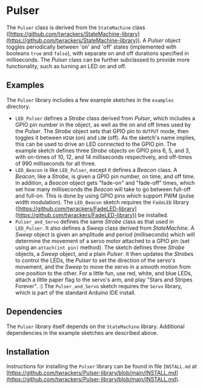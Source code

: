 # Pulser #

The `Pulser` class is derived from the `StateMachine` class ([https://github.com/twrackers/StateMachine-library](https://github.com/twrackers/StateMachine-library)).  A *Pulser* object toggles periodically between 'on' and 'off' states (implemented with booleans `true` and `false`), with separate on and off durations specified in milliseconds.  The *Pulser* class can be further subclassed to provide more functionality, such as turning an LED on and off.

## Examples ##

The `Pulser` library includes a few example sketches in the `examples` directory.

- `LED_Pulser` defines a *Strobe* class derived from *Pulser*, which includes a GPIO pin number in the object, as well as the on and off times used by the *Pulser*.  The *Strobe* object sets that GPIO pin to `OUTPUT` mode, then toggles it between `HIGH` (on) and `LOW` (off).  As the sketch's name implies, this can be used to drive an LED connected to the GPIO pin.  The example sketch defines three *Strobe* objects on GPIO pins 6, 5, and 3, with on-times of 10, 12, and 14 milliseconds respectively, and off-times of 990 milliseconds for all three.
- `LED_Beacon` is like `LED_Pulser`, except it defines a *Beacon* class.  A *Beacon*, like a *Strobe*, is given a GPIO pin number, on time, and off time.  In addition, a *Beacon* object gets "fade-on" and "fade-off" times, which set how many milliseconds the *Beacon* will take to go between full-off and full-on.  This is done by using GPIO pins which support PWM (pulse width modulation).  The `LED_Beacon` sketch requires the `FadeLED` library ([https://github.com/twrackers/FadeLED-library](https://github.com/twrackers/FadeLED-library)) be installed.
- `Pulser_and_Servo` defines the same *Strobe* class as that used in `LED_Pulser`. It also defines a *Sweep* class derived from *StateMachine*.  A *Sweep* object is given an amplitude and period (milliseconds) which will determine the movement of a servo motor attached to a GPIO pin (set using an `attach(int pin)` method).  The sketch defines three *Strobe* objects, a *Sweep* object, and a plain *Pulser*.  It then updates the *Strobe*s to control the LEDs, the *Pulser* to set the direction of the servo's movement, and the *Sweep* to move the servo in a smooth motion from one position to the other.  For a little fun, use red, white, and blue LEDs, attach a little paper flag to the servo's arm, and play "Stars and Stripes Forever". :)  The `Pulser_and_Servo` sketch requires the `Servo` library, which is part of the standard Arduino IDE install.

## Dependencies ##

The `Pulser` library itself depends on the `StateMachine` library.  Additional dependencies in the example sketches are described above.

## Installation ##

Instructions for installing the `Pulser` library can be found in file `INSTALL.md` at [https://github.com/twrackers/Pulser-library/blob/main/INSTALL.md](https://github.com/twrackers/Pulser-library/blob/main/INSTALL.md).
